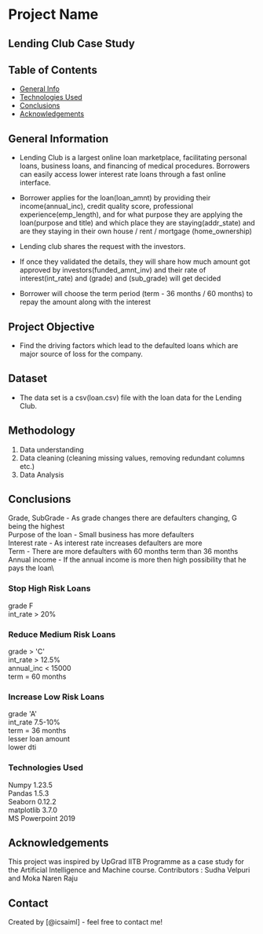 # Project Name
## Lending Club Case Study

## Table of Contents
* [General Info](#general-information)
* [Technologies Used](#technologies-used)
* [Conclusions](#conclusions)
* [Acknowledgements](#acknowledgements)

<!-- You can include any other section that is pertinent to your problem -->

## General Information
* Lending Club is a largest online loan marketplace, facilitating personal loans, business loans, and financing of medical procedures. Borrowers can easily access lower interest rate loans through a fast online interface. 

* Borrower applies for the loan(loan_amnt) by providing their income(annual_inc), credit quality score, professional experience(emp_length), and for what purpose they are applying the loan(purpose and title) and which place they are staying(addr_state) and are they staying in their own house / rent / mortgage (home_ownership)

* Lending club shares the request with the investors.

* If once they validated the details, they will share how much amount got approved by investors(funded_amnt_inv) and their rate of interest(int_rate) and (grade) and (sub_grade) will get decided

* Borrower will choose the term period (term - 36 months / 60 months) to repay the amount along with the interest
## Project Objective
-  Find the driving factors which lead to the defaulted loans which are major source of loss for the company.
## Dataset
- The data set is a csv(loan.csv) file with the loan data for the Lending Club.
## Methodology
1. Data understanding
2. Data cleaning (cleaning missing values, removing redundant columns etc.)
3. Data Analysis
## Conclusions

Grade, SubGrade - As grade changes there are defaulters changing, G being the highest\
Purpose of the loan - Small business has more defaulters\
Interest rate - As interest rate increases defaulters are more \
Term - There are more defaulters with 60 months term than 36 months\
Annual income - If the annual income is more then high possibility that he pays the loan\

### Stop High Risk Loans
grade F\
int_rate > 20%

### Reduce Medium Risk Loans
grade > 'C'\
int_rate > 12.5%\
annual_inc < 15000\
term = 60 months

### Increase Low Risk Loans
grade 'A'\
int_rate 7.5-10%\
term = 36 months\
lesser loan amount\
lower dti
<!-- You don't have to answer all the questions - just the ones relevant to your project. -->


### Technologies Used
Numpy 1.23.5\
Pandas 1.5.3\
Seaborn 0.12.2\
matplotlib 3.7.0\
MS Powerpoint 2019

## Acknowledgements
This project was inspired by UpGrad IITB Programme as a case study for the Artificial Intelligence and Machine course.
Contributors : Sudha Velpuri and Moka Naren Raju
## Contact
Created by [@icsaiml] - feel free to contact me!


<!-- Optional -->
<!-- ## License -->
<!-- This project is open source and available under the [... License](). -->

<!-- You don't have to include all sections - just the one's relevant to your project -->
